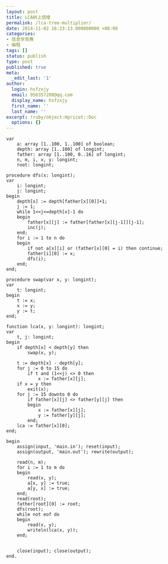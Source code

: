 ```yaml
---
layout: post
title: LCA树上倍增
permalink: /lca-tree-multiplier/
date: 2014-11-02 16:23:13.000000000 +08:00
categories:
- 信息学竞赛
- 编程
tags: []
status: publish
type: post
published: true
meta:
  _edit_last: '1'
author:
  login: hsfzxjy
  email: 956357208@qq.com
  display_name: hsfzxjy
  first_name: ''
  last_name: ''
excerpt: !ruby/object:Hpricot::Doc
  options: {}
---
```

<pre><code>var
    a: array [1..100, 1..100] of boolean;
    depth: array [1..100] of longint;
    father: array [1..100, 0..16] of longint;
    n, m, i, x, y: longint;
    root: longint;

procedure dfs(x: longint);
var
    i: longint;
    j: longint;
begin
    depth[x] := depth[father[x][0]]+1;
    j := 1;
    while 1&lt;&lt;j&lt;=depth[x]-1 do
    begin
        father[x][j] := father[father[x][j-1]][j-1];
        inc(j);
    end;
    for i := 1 to n do
    begin
        if not a[x][i] or (father[x][0] = i) then continue;
        father[i][0] := x;
        dfs(i);
    end;
end;

procedure swap(var x, y: longint);
var
    t: longint;
begin
    t := x;
    x := y;
    y := t;
end;

function lca(x, y: longint): longint;
var
    t, j: longint;
begin
    if depth[x] &lt; depth[y] then
        swap(x, y);

    t := depth[x] - depth[y];
    for j := 0 to 15 do
        if t and (1&lt;&lt;j) &lt;&gt; 0 then
            x := father[x][j];
    if x = y then
        exit(x);
    for j := 15 downto 0 do
        if father[x][j] &lt;&gt; father[y][j] then
        begin
            x := father[x][j];
            y := father[y][j];
        end;
    lca := father[x][0];
end;

begin
    assign(input, 'main.in'); reset(input);
    assign(output, 'main.out'); rewrite(output);

    read(n, m);
    for i := 1 to m do
    begin
        read(x, y);
        a[x, y] := true;
        a[y, x] := true;
    end;
    read(root);
    father[root][0] := root;
    dfs(root);
    while not eof do
    begin
        read(x, y);
        writeln(lca(x, y));
    end;


    close(input); close(output);
end.
</code></pre>
